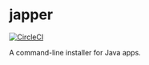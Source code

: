 # japper

[![CircleCI](https://circleci.com/gh/esamson/japper.svg?style=shield)](https://circleci.com/gh/esamson/japper)

A command-line installer for Java apps.
